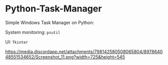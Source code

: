 # Python-Task-Manager
Simple Windows Task Manager on Python:

System monitoring: `psutil`

UI: `Tkinter`

https://media.discordapp.net/attachments/798142580508065804/897864048551534652/Screenshot_11.png?width=725&height=545
